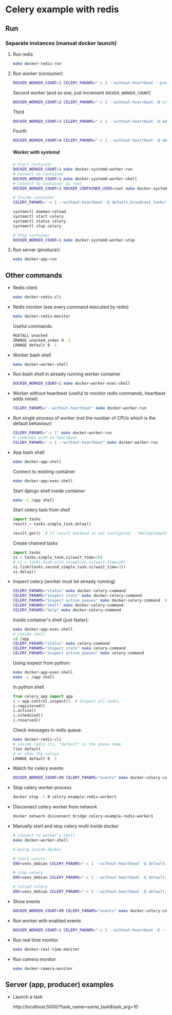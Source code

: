 Celery example with redis
=========================

Run
---

### Separate instances (manual docker launch)

1. Run redis

    ```bash
    make docker-redis-run
    ```


2. Run worker (consumer)

    ```bash
    DOCKER_WORKER_COUNT=1 CELERY_PARAMS="-c 1 --without-heartbeat --prefetch-multiplier 1 -Q default,broadcast_tasks" make docker-worker-run
    ```

    Second worker (and so one, just increment `DOCKER_WORKER_COUNT`)
    ```bash
    DOCKER_WORKER_COUNT=2 CELERY_PARAMS="-c 1 --without-heartbeat -Q critical,broadcast_tasks" make docker-worker-run
    ```

    Third
    ```bash
    DOCKER_WORKER_COUNT=3 CELERY_PARAMS="-c 1 --without-heartbeat -Q advanced,broadcast_tasks" make docker-worker-run
    ```

    Fourth
    ```bash
    DOCKER_WORKER_COUNT=4 CELERY_PARAMS="-c 1 --without-heartbeat -Q dedicated,broadcast_tasks" make docker-worker-run
    ```

    ##### Worker with systemd

    ```bash
    # Start container
    DOCKER_WORKER_COUNT=1 make docker-systemd-worker-run
    # Connect to container
    DOCKER_WORKER_COUNT=1 make docker-systemd-worker-shell
    # Connect to container as root
    DOCKER_WORKER_COUNT=1 DOCKER_CONTAINER_USER=root make docker-systemd-worker-shell

    # Inside container
    CELERY_PARAMS="-c 1 --without-heartbeat -Q default,broadcast_tasks" /app/scripts/entrypoint.sh make -C /app run-worker

    systemctl daemon-reload
    systemctl start celery
    systemctl status celery
    systemctl stop celery

    # Stop container
    DOCKER_WORKER_COUNT=1 make docker-systemd-worker-stop
    ```

3. Run server (producer)

    ```bash
    make docker-app-run
    ```

Other commands
--------------

- Redis client

    ```bash
    make docker-redis-cli
    ```

- Redis monitor (see every command executed by redis)

    ```bash
    make docker-redis-monitor
    ```

    Useful commands:
    ```bash
    HGETALL unacked
    ZRANGE unacked_index 0 -1
    LRANGE default 0 -1
    ```

- Worker bash shell

    ```bash
    make docker-worker-shell
    ```

- Run bash shell in already running worker container

    ```bash
    DOCKER_WORKER_COUNT=1 make docker-worker-exec-shell
    ```

- Worker without heartbeat (useful to monitor redis commands, heartbeat adds noise)

    ```bash
    CELERY_PARAMS="--without-heartbeat" make docker-worker-run
    ```

- Run single process of worker (not the number of CPUs which is the default behaviour)

    ```bash
    CELERY_PARAMS="-c 1" make docker-worker-run
    # combined with no heartbeat
    CELERY_PARAMS="-c 1 --without-heartbeat" make docker-worker-run
    ```

- App bash shell

    ```bash
    make docker-app-shell
    ```

    Connect to existing container

    ```bash
    make docker-app-exec-shell
    ```

    Start django shell inside container
    ```bash
    make -C /app shell
    ```

    Start celery task from shell
    ```python
    import tasks
    result = tasks.simple_task.delay()

    result.get()  # if result backend is not configured - "NotImplementedError: No result backend is configured." will be raised
    ```

    Create chained tasks

    ```python
    import tasks
    si = tasks.simple_task.si(wait_time=10)
    # si = tasks.task_with_exception.si(wait_time=10)
    si.link(tasks.second_simple_task.si(wait_time=3))
    si.delay()
    ```

- Inspect celery (worker must be already running)

    ```bash
    CELERY_PARAMS="status" make docker-celery-command
    CELERY_PARAMS="inspect stats" make docker-celery-command
    CELERY_PARAMS="inspect active_queues" make docker-celery-command  # The most interesting
    CELERY_PARAMS="shell" make docker-celery-command
    CELERY_PARAMS="help" make docker-celery-command
    ```

    Inside container's shell (just faster):
    ```bash
    make docker-app-exec-shell
    # inside shell
    cd /app
    CELERY_PARAMS="status" make celery-command
    CELERY_PARAMS="inspect stats" make celery-command
    CELERY_PARAMS="inspect active_queues" make celery-command
    ```

    Using inspect from python:
    ```bash
    make docker-app-exec-shell
    make -C /app shell
    ```
    In python shell
    ```python
    from celery_app import app
    i = app.control.inspect()  # Inspect all nodes.
    i.registered()
    i.active()
    i.scheduled()
    i.reserved()
    ```

    Check messages in redis queue:
    ```bash
    make docker-redis-cli
    # inside redis cli, "default" is the queue name
    llen default
    # or show the values
    LRANGE default 0 -1
    ```

- Watch for celery events

    ```bash
    DOCKER_WORKER_COUNT=99 CELERY_PARAMS="events" make docker-celery-command
    ```

- Stop celery worker process

    ```bash
    docker stop -t 0 celery-example-redis-worker1
    ```

- Disconnect celery worker from network

    ```bash
    docker network disconnect bridge celery-example-redis-worker1
    ```

- Manually start and stop celery multi inside docker

    ```bash
    # connect to worker's shell
    make docker-worker-shell

    # being inside docker

    # start celery
    ENV=venv_debian CELERY_PARAMS="-c 1 --without-heartbeat -Q default,broadcast_tasks" make celery-multi-start

    # stop celery
    ENV=venv_debian CELERY_PARAMS="-c 1 --without-heartbeat -Q default,broadcast_tasks" make celery-multi-stop

    # reload celery
    ENV=venv_debian CELERY_PARAMS="-c 1 --without-heartbeat -Q default,broadcast_tasks" make celery-multi-reload
    ```

- Show events

    ```bash
    DOCKER_WORKER_COUNT=99 CELERY_PARAMS="events" make docker-celery-command
    ```

- Run worker with enabled events

    ```bash
    DOCKER_WORKER_COUNT=1 CELERY_PARAMS="-c 1 --without-heartbeat -E --prefetch-multiplier 1 -Q default,broadcast_tasks" make docker-worker-run
    ```

- Run real time monitor

    ```bash
    make docker-real-time-monitor
    ```

- Run camera monitor

    ```bash
    make docker-camera-monitor
    ```

Server (app, producer) examples
-------------------------------

- Launch a task

    http://localhost:5000/?task_name=some_task&task_arg=10
